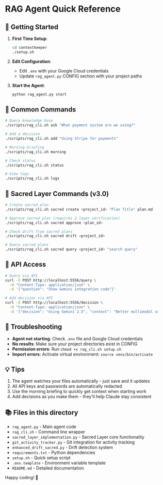 # RAG Agent Quick Reference

## 🚀 Getting Started

1. **First Time Setup**:
   ```bash
   cd contextkeeper
   ./setup.sh
   ```

2. **Edit Configuration**:
   - Edit `.env` with your Google Cloud credentials
   - Update `rag_agent.py` CONFIG section with your project paths

3. **Start the Agent**:
   ```bash
   python rag_agent.py start
   ```

## 📝 Common Commands

```bash
# Query knowledge base
./scripts/rag_cli.sh ask "What payment system are we using?"

# Add a decision
./scripts/rag_cli.sh add "Using Stripe for payments"

# Morning briefing
./scripts/rag_cli.sh morning

# Check status
./scripts/rag_cli.sh status

# View logs
./scripts/rag_cli.sh logs
```

## 🎯 Sacred Layer Commands (v3.0)

```bash
# Create sacred plan
./scripts/rag_cli.sh sacred create <project_id> "Plan Title" plan.md

# Approve sacred plan (requires 2-layer verification)
./scripts/rag_cli.sh sacred approve <plan_id>

# Check drift from sacred plans
./scripts/rag_cli.sh sacred drift <project_id>

# Query sacred plans
./scripts/rag_cli.sh sacred query <project_id> "search query"
```

## 🔧 API Access

```bash
# Query via API
curl -X POST http://localhost:5556/query \
  -H "Content-Type: application/json" \
  -d '{"question": "Show Gemini integration code"}'

# Add decision via API
curl -X POST http://localhost:5556/decision \
  -H "Content-Type: application/json" \
  -d '{"decision": "Using Gemini 2.5", "context": "Better multimodal support"}'
```

## 🐛 Troubleshooting

- **Agent not starting**: Check `.env` file and Google Cloud credentials
- **No results**: Make sure your project directories exist in CONFIG
- **Permission errors**: Run `chmod +x rag_cli.sh setup.sh`
- **Import errors**: Activate virtual environment: `source venv/bin/activate`

## 💡 Tips

1. The agent watches your files automatically - just save and it updates
2. All API keys and passwords are automatically redacted
3. Use the morning briefing to quickly get context when starting work
4. Add decisions as you make them - they'll help Claude stay consistent

## 📚 Files in this directory

- `rag_agent.py` - Main agent code
- `rag_cli.sh` - Command line wrapper
- `sacred_layer_implementation.py` - Sacred Layer core functionality
- `git_activity_tracker.py` - Git integration for activity tracking
- `enhanced_drift_sacred.py` - Drift detection system
- `requirements.txt` - Python dependencies
- `setup.sh` - Quick setup script
- `.env.template` - Environment variable template
- `README.md` - Detailed documentation

Happy coding! 🚀
